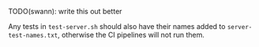 TODO(swann): write this out better

Any tests in `test-server.sh` should also have their names added to `server-test-names.txt`, otherwise the CI pipelines will not run them.
